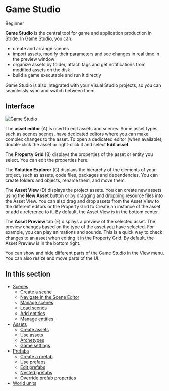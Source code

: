 # Game Studio

<span class="badge text-bg-primary">Beginner</span>

**Game Studio** is the central tool for game and application production in Stride. In Game Studio, you can:

* create and arrange scenes
* import assets, modify their parameters and see changes in real time in the preview window
* organize assets by folder, attach tags and get notifications from modified assets on the disk
* build a game executable and run it directly

Game Studio is also integrated with your Visual Studio projects, so you can seamlessly sync and switch between them.

## Interface

![Game Studio](../get-started/media/game-studio-main-interface.png)

The **asset editor** (A) is used to edit assets and scenes. Some asset types, such as scenes [scenes](create-a-scene.md), have dedicated editors where you can make complex changes to the asset. To open a dedicated editor (when available), double-click the asset or right-click it and select **Edit asset**.

The **Property Grid** (B) displays the properties of the asset or entity you select. You can edit the properties here.

The **Solution Explorer** (C) displays the hierarchy of the elements of your project, such as assets, code files, packages and dependencies. You can create folders and objects, rename them, and move them.

The **Asset View** (D) displays the project assets. You can create new assets using the **New Asset** button or by dragging and dropping resource files into the Asset View. You can also drag and drop assets from the Asset View to the different editors or the Property Grid to Create an instance of the asset or add a reference to it. By default, the Asset View is in the bottom center.

The **Asset Preview** tab (E) displays a preview of the selected asset. The preview changes based on the type of the asset you have selected. For example, you can play animations and sounds. This is a quick way to check changes to an asset when editing it in the Property Grid. By default, the Asset Preview is in the bottom right.

You can show and hide different parts of the Game Studio in the View menu. You can also resize and move parts of the UI.

## In this section

* [Scenes](scenes.md)
   * [Create a scene](create-a-scene.md)
   * [Navigate in the Scene Editor](navigate-in-the-scene-editor.md)
   * [Manage scenes](manage-scenes.md)
   * [Load scenes](load-scenes.md)
   * [Add entities](add-entities.md)
   * [Manage entities](manage-entities.md)
* [Assets](assets.md)
   * [Create assets](create-assets.md)
   * [Use assets](use-assets.md)
   * [Archetypes](archetypes.md)
   * [Game settings](game-settings.md)
* [Prefabs](prefabs/index.md)
   * [Create a prefab](prefabs/create-a-prefab.md)
   * [Use prefabs](prefabs/use-prefabs.md)
   * [Edit prefabs](prefabs/edit-prefabs.md)
   * [Nested prefabs](prefabs/nested-prefabs.md)
   * [Override prefab properties](prefabs/override-prefab-properties.md)
* [World units](world-units.md)